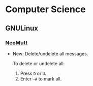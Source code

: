 # Computer Science

## GNULinux

### [NeoMutt](neomutt.md)

* New: Delete/undelete all messages.

    To delete or undelete all:
    
    1. Press `D` or `U`.
    1. Enter `~A` to mark all.